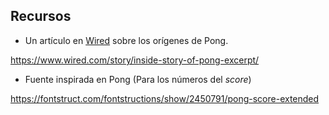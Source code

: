 
## Recursos

- Un artículo en [Wired](https://www.wired.com/story/) sobre los orígenes de Pong.

https://www.wired.com/story/inside-story-of-pong-excerpt/



- Fuente inspirada en Pong (Para los números del _score_)

https://fontstruct.com/fontstructions/show/2450791/pong-score-extended
